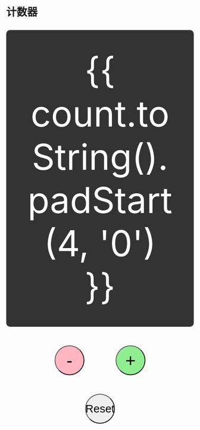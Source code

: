 
# 计数器

<script setup>
import { ref, onMounted, onUnmounted } from 'vue'
const count = ref(0)

function increment() {
  count.value++
}

function decrement() {
  if (count.value > 0) {
      count.value--
  }
}

function reset() {
  count.value = 0
}

function handleKeydown(event) {
  if (event.code === 'Space' || event.code === 'ArrowUp') {
    increment()
  }

  if (event.code === 'ArrowDown') {
    decrement()
  }
}

onMounted(() => {
  window.addEventListener('keydown', handleKeydown)
})

onUnmounted(() => {
  window.removeEventListener('keydown', handleKeydown)
})
</script>



<div class="counter">
  <div class="display">{{ count.toString().padStart(4, '0') }}</div>
  <div class="buttons">
    <button @click="decrement">-</button>
    <button @click="increment">+</button>
  </div>
  <button @click="reset">Reset</button>
</div>

<style scoped>
.counter {
  text-align: center;
  margin-top: 30px;
}
.display {
  font-size: 96px;
  background-color: #333;
  color: white;
  padding: 50px;
  margin-bottom: 0;
  border-radius: 10px;
}
.buttons {
  margin: 50px;
}
button {
  font-size: 48px;
  margin: 0 40px;
  padding: 20px;
  border-radius: 50%;
  width: 80px;
  height: 80px;
  display: inline-flex;
  justify-content: center;
  align-items: center;
}

button:nth-child(1) {
  background-color: #FFB6C1;
}
button:nth-child(2) {
  background-color: #90EE90;
}
button:nth-child(3) {
    font-size: 30px;
}
</style>
